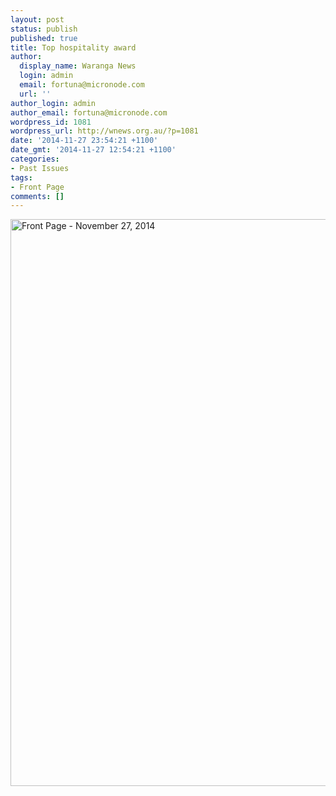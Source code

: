 ```yaml
---
layout: post
status: publish
published: true
title: Top hospitality award
author:
  display_name: Waranga News
  login: admin
  email: fortuna@micronode.com
  url: ''
author_login: admin
author_email: fortuna@micronode.com
wordpress_id: 1081
wordpress_url: http://wnews.org.au/?p=1081
date: '2014-11-27 23:54:21 +1100'
date_gmt: '2014-11-27 12:54:21 +1100'
categories:
- Past Issues
tags:
- Front Page
comments: []
---
```

<p><a href="http://wnews.org.au/wp-content/uploads/2015/01/wnews20141127P01.pdf"><img class="alignnone size-full wp-image-1077" alt="Front Page - November 27, 2014" src="http://wnews.org.au/wp-content/uploads/2015/01/wnews20141127P01.jpg" width="624" height="907" /></a></p>
